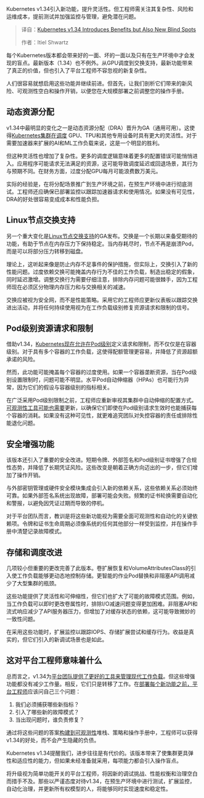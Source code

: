 <!--
title: Kubernetes v1.34：优势涌现，盲点亦生
cover: https://cdn.thenewstack.io/media/2025/10/638ecea7-lucas-van-oort-fbzovyf-96w-unsplash-scaled.jpg
summary: Kubernetes v1.34引入新功能，提升灵活性。但工程师需关注其复杂性、风险和运维成本，提前测试并加强监控与管理，避免潜在问题。
-->

Kubernetes v1.34引入新功能，提升灵活性。但工程师需关注其复杂性、风险和运维成本，提前测试并加强监控与管理，避免潜在问题。

> 译自：[Kubernetes v1.34 Introduces Benefits but Also New Blind Spots](https://thenewstack.io/kubernetes-v1-34-introduces-benefits-but-also-new-blind-spots/)
> 
> 作者：Itiel Shwartz

每个Kubernetes版本都会带来好的一面、坏的一面以及只有在生产环境中才会发现的盲点。最新版本（1.34）也不例外。从GPU调度到交换支持，最新功能带来了真正的价值，但也引入了平台工程师不容忽视的新复杂性。

人们很容易就想启用这些功能并继续前进。但首先，让我们剖析它们带来的新风险、可观测性空白和操作开销，以便您在大规模部署之前调整您的操作手册。

## **动态资源分配**

v1.34中最明显的变化之一是动态资源分配（DRA）晋升为GA（通用可用）。这使得[Kubernetes集群在调度](https://thenewstack.io/kueue-can-now-schedule-kubernetes-batch-jobs-across-clusters/) GPU、TPU和其他专用设备时具有更大的灵活性。对于需要加速器来扩展的AI和ML工作负载来说，这是一个明显的胜利。

但这种灵活性也增加了复杂性。更多的调度逻辑意味着更多的配置错误可能悄悄进入。应用程序可能请求无法满足的资源，这可能导致调度延迟或回退场景，其行为与预期不同。在财务方面，过度分配GPU每月可能浪费数万美元。

实际的经验是，在将分配场景推广到生产环境之前，在预生产环境中进行彻底测试。工程师还应确保已部署监控以跟踪加速器请求和使用情况。如果没有可见性，DRA的好处很容易变成成本和性能负担。

## **Linux节点交换支持**

另一个重大变化是[Linux节点交换支持](https://thenewstack.io/canonical-extends-kubernetes-distro-support-to-a-dozen-years/)的GA发布。交换是一个长期以来备受期待的功能，有助于节点在内存压力下保持稳定。当内存耗尽时，节点不再是崩溃Pod，而是可以将部分压力转移到磁盘。

理论上，这听起来像是防止内存不足事件的保护措施，但实际上，交换引入了新的性能问题。过度依赖交换可能掩盖内存行为不佳的工作负载，制造出稳定的假象，同时延迟激增。调整交换行为需要仔细注意，排除内存问题可能很棘手，因为工程师现在必须区分物理内存压力和与交换相关的减速。

交换应被视为安全网，而不是性能策略。采用它的工程师应更新仪表板以跟踪交换进出活动，并将任何持续使用视为在工作负载级别修复资源请求和限制的信号。

## **Pod级别资源请求和限制**

借助v1.34，[Kubernetes现在允许在Pod级别](https://thenewstack.io/kubernetes-requests-and-limits-demystified/)定义请求和限制，而不仅仅是在容器级别。对于具有多个容器的工作负载，这使得配额管理更容易，并降低了资源超额承诺的风险。

然而，此功能可能掩盖每个容器的过度使用。如果一个容器垄断资源，当在Pod级别设置限制时，问题可能不明显。水平Pod自动伸缩器（HPAs）也可能行为异常，因为它们的假设与容器级别的指标相关。

在广泛采用Pod级别限制之前，工程师应重新审视其集群中自动伸缩的配置方式。[可观测性工具可能也需要](https://thenewstack.io/using-ai-for-devops-what-developers-and-ops-need-to-know/)更新，以确保它们即使在Pod级别请求生效时也能捕获每个容器的消耗。如果没有这种可见性，就更难追究团队对失控容器的责任或排除性能退化问题。

## **安全增强功能**

该版本还引入了重要的安全改进。短期令牌、外部签名和Pod级别证书增强了合规性态势，并降低了长期凭证风险。这些改变是朝着正确方向迈出的一步，但它们增加了操作开销。

与外部密钥管理或硬件安全模块集成会引入新的依赖关系，这些依赖关系必须始终可靠。如果外部签名系统出现故障，部署可能会失败。频繁的证书轮换需要自动化和警报，以避免因凭证过期而导致的停机。

对于平台团队而言，教训是将这些新功能视为需要全面可观测性和自动化的关键依赖项。令牌和证书生命周期必须像系统的任何其他部分一样受到监控，并在操作手册中清楚记录故障模式。

## **存储和调度改进**

几项较小但重要的更改完善了此版本。卷扩展恢复和VolumeAttributesClass的引入使工作负载能够更动态地控制存储。更智能的作业Pod替换和非阻塞API调用减少了大型集群的瓶颈。

这些功能提供了灵活性和可伸缩性，但它们也扩大了可能的故障模式范围。例如，当工作负载可以即时更改卷属性时，排除I/O减速问题变得更加困难。非阻塞API和流式响应减少了API服务器压力，但增加了对缓存状态的依赖，这可能导致微妙的一致性问题。

在采用这些功能时，扩展监控以跟踪IOPS、存储扩展尝试和缓存行为。收益是真实的，但它们引入的新调试场景也是如此。

## **这对平台工程师意味着什么**

总而言之，v1.34为[平台团队提供了更好的工具来管理现代工作负载](https://thenewstack.io/streamlining-your-platform-teams-workloads/)。但这些增强功能都没有减少工作量。相反，它们只是转移了工作。在[部署每个新功能之前，平台工程师](https://thenewstack.io/build-and-deploy-scalable-technical-architecture-a-bit-easier/)应该问自己三个问题：

1. 我们必须捕获哪些新指标？
2. 引入了哪些新的故障模式？
3. 当出现问题时，谁负责修复？

通过将这些问题的答案[构建到可观测性](https://thenewstack.io/building-an-ergonomic-opentelemetry-for-javascript/)堆栈、策略和操作手册中，工程师可以获得v1.34的好处，而不会产生隐藏的负债。

Kubernetes v1.34提醒我们，进步往往是有代价的。该版本带来了使集群更具弹性和适应性的能力，但如果未经准备就采用，每项能力都会引入操作盲点。

将升级视为简单功能开关的平台工程师，将因新的调试挑战、性能权衡和治理空白而措手不及。那些以严谨态度对待v1.34，在预生产环境中进行测试，扩展监控，自动化治理，并更新所有权模型的人，将能够同时实现速度和稳定性。